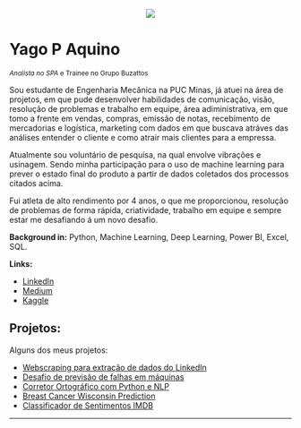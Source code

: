 <p align="center">
  <img src="https://raw.githubusercontent.com/carlosfab/template_portfolio/master/banner.png" >
</p>

# Yago P Aquino
<sub>*Analista no SPA* e Trainee no Grupo Buzattos</sub>

Sou estudante de Engenharia Mecânica na PUC Minas, já atuei na área de projetos, em que pude desenvolver habilidades de comunicação, visão, resolução de problemas e trabalho em equipe, área adiministrativa, em que tomo a frente em vendas, compras, emissão de notas, recebimento de mercadorias e logística, marketing com dados em que buscava atráves das análises entender o cliente e como atrair mais clientes para a empressa.

Atualmente sou voluntário de pesquisa, na qual envolve vibrações e usinagem. Sendo minha participação para o uso de machine learning para prever o estado final do produto a partir de dados coletados dos processos citados acima.

Fui atleta de alto rendimento por 4 anos, o que me proporcionou, resolução de problemas de forma rápida, criatividade, trabalho em equipe e sempre estar me desafiando á um novo desafio.

**Background in:** Python, Machine Learning, Deep Learning, Power BI, Excel, SQL.

**Links:**
* [LinkedIn](https://www.linkedin.com/in/yago-pacheco-de-aquino-958881183)
* [Medium](https://medium.com/@yagopacheco.34)
* [Kaggle](https://www.kaggle.com/yagopachecodeaquino)


## Projetos:
Alguns dos meus projetos:

* [Webscraping para extração de dados do LinkedIn](https://github.com/Yago-Pacheco/Web-Scraping-Lkd/blob/main/README.md)
* [Desafio de previsão de falhas em máquinas](https://github.com/Yago-Pacheco/Desafio-Maquina)
* [Corretor Ortográfico com Python e NLP](https://github.com/Yago-Pacheco/Corretor_Ortografico)
* [Breast Cancer Wisconsin Prediction](https://github.com/Yago-Pacheco/Breast-Cancer-Wisconsin)
* [Classificador de Sentimentos IMDB](https://github.com/Yago-Pacheco/Classificador-de-sentimentos-IMDB)
---





